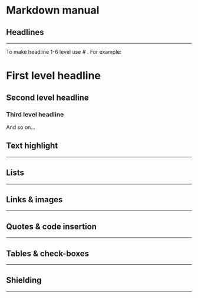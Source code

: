 # Markdown manual
## Headlines
---
To make headline 1-6 level use # . For example:
# First level headline
## Second level headline
### Third level headline  
And so on...
## Text highlight
---
## Lists
---
## Links & images
---
## Quotes & code insertion
---
## Tables & check-boxes
---
## Shielding
---